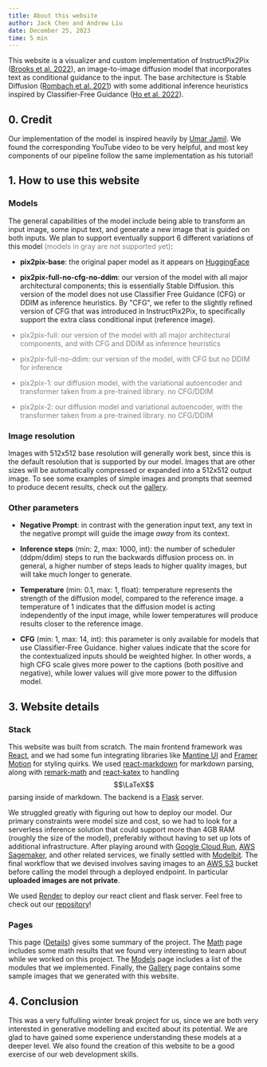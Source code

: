 ```yaml
---
title: About this website
author: Jack Chen and Andrew Liu
date: December 25, 2023
time: 5 min
---
```


This website is a visualizer and custom implementation of InstructPix2Pix ([Brooks et al. 2022](https://arxiv.org/abs/2211.09800)), an image-to-image diffusion model that incorporates text as conditional guidance to the input. The base architecture is Stable Diffusion ([Rombach et al. 2021](https://arxiv.org/abs/2112.10752)) with some additional inference heuristics  inspired by Classifier-Free Guidance ([Ho et al. 2022](https://arxiv.org/abs/2207.12598)).

## 0. Credit

Our implementation of the model is inspired heavily by [Umar Jamil](https://github.com/hkproj/pytorch-stable-diffusion). We found the corresponding YouTube video to be very helpful, and most key components of our pipeline follow the same implementation as his tutorial!

## 1. How to use this website 

### Models

The general capabilities of the model include being able to transform an input image, some input text, and generate a new image that is guided on both inputs. We plan to support eventually support 6 different variations of this model <span style="color: gray;">(models in gray are not supported yet)</span>:

- **pix2pix-base**: the original paper model as it appears on [HuggingFace](https://huggingface.co/docs/diffusers/training/instructpix2pix)

- **pix2pix-full-no-cfg-no-ddim**: our version of the model with all major architectural components; this is essentially Stable Diffusion. this version of the model does not use Classifier Free Guidance (CFG) or DDIM as inference heuristics. By "CFG", we refer to the slightly refined version of CFG that was introduced in InstructPix2Pix, to specifically support the extra class conditional input (reference image).

<div style="color: gray;">

- pix2pix-full: our version of the model with all major architectural components, and with CFG and DDIM as inference heuristics

- pix2pix-full-no-ddim: our version of the model, with CFG but no DDIM for inference

- pix2pix-1: our diffusion model, with the variational autoencoder and transformer taken from a pre-trained library. no CFG/DDIM

- pix2pix-2: our diffusion model and variational autoencoder, with the transformer taken from a pre-trained library. no CFG/DDIM
</div>

### Image resolution

Images with 512x512 base resolution will generally work best, since this is the default resolution that is supported by our model. Images that are other sizes will be automatically compressed or expanded into a 512x512 output image. To see some examples of simple images and prompts that seemed to produce decent results, check out the [gallery](/gallery).

### Other parameters

- **Negative Prompt**: in contrast with the generation input text, any text in the negative prompt will guide the image *away* from its context. 

- **Inference steps** (min: 2, max: 1000, int): the number of scheduler (ddpm/ddim) steps to run the backwards diffusion process on. in general, a higher number of steps leads to higher quality images, but will take much longer to generate. 

- **Temperature** (min: 0.1, max: 1, float): temperature represents the strength of the diffusion model, compared to the reference image. a temperature of 1 indicates that the diffusion model is acting independently of the input image, while lower temperatures will produce results closer to the reference image.

- **CFG** (min: 1, max: 14, int): this parameter is only available for models that use Classifier-Free Guidance. higher values indicate that the score for the contextualized inputs should be weighted higher. In other words, a high CFG scale gives more power to the captions (both positive and negative), while lower values will give more power to the diffusion model.

## 3. Website details

### Stack

This website was built from scratch. The main frontend framework was [React](https://react.dev/), and we had some fun integrating libraries like [Mantine UI](https://mantine.dev/) and [Framer Motion](https://www.framer.com/motion/) for styling quirks. We used [react-markdown](https://github.com/remarkjs/react-markdown) for markdown parsing, along with [remark-math](https://www.npmjs.com/package/remark-math) and [react-katex](https://www.npmjs.com/package/react-katex) to handling $$\LaTeX$$ parsing inside of markdown. The backend is a [Flask](https://flask.palletsprojects.com/en/3.0.x/) server. 

We struggled greatly with figuring out how to deploy our model. Our primary constraints were model size and cost, so we had to look for a serverless inference solution that could support more than 4GB RAM (roughly the size of the model), preferably without having to set up lots of additional infrastructure. After playing around with [Google Cloud Run](https://cloud.google.com/run/docs/quickstarts/deploy-container), [AWS Sagemaker](https://docs.aws.amazon.com/sagemaker/latest/dg/realtime-endpoints.html), and other related services, we finally settled with [Modelbit](https://www.modelbit.com/). The final workflow that we devised involves saving images to an [AWS S3](https://aws.amazon.com/s3/) bucket before calling the model through a deployed endpoint. In particular **uploaded images are not private**. 

We used [Render](https://render.com/) to deploy our react client and flask server. Feel free to check out our [repository](https://github.com/azliu0/image-to-image-translation)!

### Pages

This page ([Details](details)) gives some summary of the project. The [Math](math) page includes some math results that we found very interesting to learn about while we worked on this project. The [Models](models) page includes a list of the modules that we implemented. Finally, the [Gallery](gallery) page contains some sample images that we generated with this website.

## 4. Conclusion

This was a very fulfulling winter break project for us, since we are both very interested in generative modelling and excited about its potential. We are glad to have gained some experience understanding these models at a deeper level. We also found the creation of this website to be a good exercise of our web development skills.